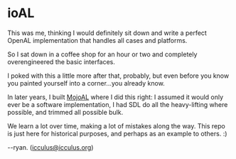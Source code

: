 # ioAL

This was me, thinking I would definitely sit down and write
a perfect OpenAL implementation that handles all cases and
platforms.

So I sat down in a coffee shop for an hour or two and
completely overengineered the basic interfaces.

I poked with this a little more after that, probably, but
even before you know you painted yourself into a
corner...you already know.

In later years, I built [MojoAL](https://icculus.org/mojoAL)
where I did this right: I assumed it would only ever be a
software implementation, I had SDL do all the heavy-lifting
where possible, and trimmed all possible bulk.

We learn a lot over time, making a lot of mistakes along the way.
This repo is just here for historical purposes, and perhaps as
an example to others.  :)

--ryan. (icculus@icculus.org)

